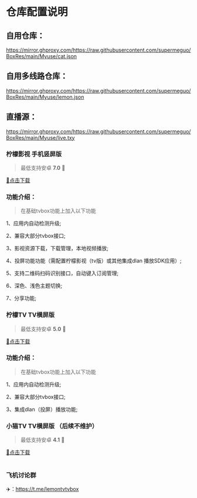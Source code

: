 # 仓库配置说明

## 自用仓库：

https://mirror.ghproxy.com/https://raw.githubusercontent.com/supermeguo/BoxRes/main/Myuse/cat.json

## 自用多线路仓库：

https://mirror.ghproxy.com/https://raw.githubusercontent.com/supermeguo/BoxRes/main/Myuse/lemon.json

## 直播源：

https://mirror.ghproxy.com/https://raw.githubusercontent.com/supermeguo/BoxRes/main/Myuse/live.txy

### 柠檬影视 手机竖屏版

> 最低支持安卓 **7.0**  📱
 <div>
<a href="https://mirror.ghproxy.com/https://raw.githubusercontent.com/supermeguo/BoxRes/main/Myuse/LMBox_Mobile1.0.7.apk" target="_self">
📃点击下载
</a>
</div>

### 功能介绍：

> 在基础tvbox功能上加入以下功能

1、应用内自动检测升级;

2、兼容大部分tvbox接口;

3、影视资源下载，下载管理，本地视频播放;

4、投屏功能功能（需配置柠檬影视（tv版）或其他集成dlan 播放SDK应用）;

5、支持二维码扫码识别接口，自动键入订阅管理;

6、深色、浅色主题切换;

7、分享功能;

### 柠檬TV  TV横屏版

> 最低支持安卓 **5.0** 📱
<div>
<a href="https://mirror.ghproxy.com/https://raw.githubusercontent.com/supermeguo/BoxRes/main/Myuse/LMBox_v1.0.2.apk" target="_self">
📃点击下载</a>

### 功能介绍：
> 在基础tvbox功能上加入以下功能

1、应用内自动检测升级;

2、兼容大部分tvbox接口;

3、集成dlan（投屏）播放功能;

### 小猫TV  TV横屏版 （后续不维护）

> 最低支持安卓 **4.1** 📱
<div>
<a href="https://mirror.ghproxy.com/https://raw.githubusercontent.com/supermeguo/BoxRes/main/Myuse/CatV_v1.0.11.apk" target="_self">
📃点击下载</a>
</div>
<br />

### 飞机讨论群

✈️：https://t.me/lemontvtvbox
